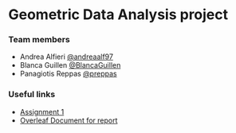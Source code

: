 # Geometric Data Analysis project

### Team members
* Andrea Alfieri [@andreaalf97](https://github.com/andreaalf97/)
* Blanca Guillen [@BlancaGuillen](https://github.com/BlancaGuillen/)
* Panagiotis Reppas [@preppas](https://github.com/preppas)

### Useful links
* [Assignment 1](assignment1.pdf)
* [Overleaf Document for report](https://www.overleaf.com/4123186212hdgrmjqpqgxs)
